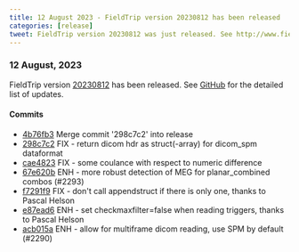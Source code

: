 ```yaml
---
title: 12 August 2023 - FieldTrip version 20230812 has been released
categories: [release]
tweet: FieldTrip version 20230812 was just released. See http://www.fieldtriptoolbox.org/#12-august-2023
---
```


### 12 August, 2023

FieldTrip version [20230812](http://github.com/fieldtrip/fieldtrip/releases/tag/20230812) has been released.
See [GitHub](https://github.com/fieldtrip/fieldtrip/compare/20230810...20230812) for the detailed list of updates.

#### Commits

- [4b76fb3](http://github.com/fieldtrip/fieldtrip/commit/4b76fb3) Merge commit '298c7c2' into release
- [298c7c2](http://github.com/fieldtrip/fieldtrip/commit/298c7c2) FIX - return dicom hdr as struct(-array) for dicom_spm dataformat
- [cae4823](http://github.com/fieldtrip/fieldtrip/commit/cae4823) FIX - some coulance with respect to numeric difference
- [67e620b](http://github.com/fieldtrip/fieldtrip/commit/67e620b) ENH - more robust detection of MEG for planar_combined combos (#2293)
- [f7291f9](http://github.com/fieldtrip/fieldtrip/commit/f7291f9) FIX - don't call appendstruct if there is only one, thanks to Pascal Helson
- [e87ead6](http://github.com/fieldtrip/fieldtrip/commit/e87ead6) ENH - set checkmaxfilter=false when reading triggers, thanks to Pascal Helson
- [acb015a](http://github.com/fieldtrip/fieldtrip/commit/acb015a) ENH - allow for multiframe dicom reading, use SPM by default (#2290)
